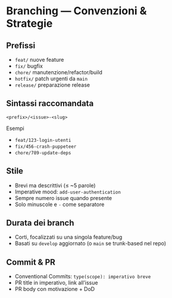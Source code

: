 # Branching — Convenzioni & Strategie

## Prefissi

- `feat/` nuove feature
- `fix/` bugfix
- `chore/` manutenzione/refactor/build
- `hotfix/` patch urgenti da `main`
- `release/` preparazione release

## Sintassi raccomandata

`<prefix>/<issue>-<slug>`

Esempi

- `feat/123-login-utenti`
- `fix/456-crash-puppeteer`
- `chore/789-update-deps`

## Stile

- Brevi ma descrittivi (≤ ~5 parole)
- Imperative mood: `add-user-authentication`
- Sempre numero issue quando presente
- Solo minuscole e `-` come separatore

## Durata dei branch

- Corti, focalizzati su una singola feature/bug
- Basati su `develop` aggiornato (o `main` se trunk-based nel repo)

## Commit & PR

- Conventional Commits: `type(scope): imperativo breve`
- PR title in imperativo, link all’issue
- PR body con motivazione + DoD
